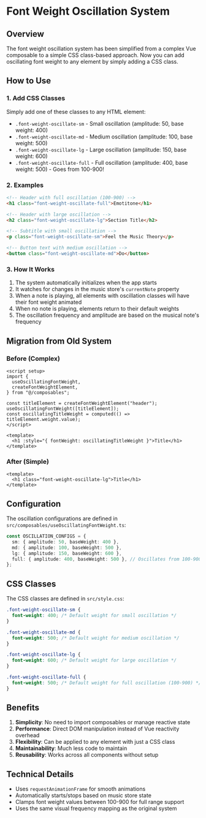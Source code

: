 # Font Weight Oscillation System

## Overview

The font weight oscillation system has been simplified from a complex Vue composable to a simple CSS class-based approach. Now you can add oscillating font weight to any element by simply adding a CSS class.

## How to Use

### 1. Add CSS Classes

Simply add one of these classes to any HTML element:

- `.font-weight-oscillate-sm` - Small oscillation (amplitude: 50, base weight: 400)
- `.font-weight-oscillate-md` - Medium oscillation (amplitude: 100, base weight: 500)
- `.font-weight-oscillate-lg` - Large oscillation (amplitude: 150, base weight: 600)
- `.font-weight-oscillate-full` - Full oscillation (amplitude: 400, base weight: 500) - Goes from 100-900!

### 2. Examples

```html
<!-- Header with full oscillation (100-900) -->
<h1 class="font-weight-oscillate-full">Emotitone</h1>

<!-- Header with large oscillation -->
<h2 class="font-weight-oscillate-lg">Section Title</h2>

<!-- Subtitle with small oscillation -->
<p class="font-weight-oscillate-sm">Feel the Music Theory</p>

<!-- Button text with medium oscillation -->
<button class="font-weight-oscillate-md">Do</button>
```

### 3. How It Works

1. The system automatically initializes when the app starts
2. It watches for changes in the music store's `currentNote` property
3. When a note is playing, all elements with oscillation classes will have their font weight animated
4. When no note is playing, elements return to their default weights
5. The oscillation frequency and amplitude are based on the musical note's frequency

## Migration from Old System

### Before (Complex)

```vue
<script setup>
import {
  useOscillatingFontWeight,
  createFontWeightElement,
} from "@/composables";

const titleElement = createFontWeightElement("header");
useOscillatingFontWeight([titleElement]);
const oscillatingTitleWeight = computed(() => titleElement.weight.value);
</script>

<template>
  <h1 :style="{ fontWeight: oscillatingTitleWeight }">Title</h1>
</template>
```

### After (Simple)

```vue
<template>
  <h1 class="font-weight-oscillate-lg">Title</h1>
</template>
```

## Configuration

The oscillation configurations are defined in `src/composables/useOscillatingFontWeight.ts`:

```typescript
const OSCILLATION_CONFIGS = {
  sm: { amplitude: 50, baseWeight: 400 },
  md: { amplitude: 100, baseWeight: 500 },
  lg: { amplitude: 150, baseWeight: 600 },
  full: { amplitude: 400, baseWeight: 500 }, // Oscillates from 100-900
};
```

## CSS Classes

The CSS classes are defined in `src/style.css`:

```css
.font-weight-oscillate-sm {
  font-weight: 400; /* Default weight for small oscillation */
}

.font-weight-oscillate-md {
  font-weight: 500; /* Default weight for medium oscillation */
}

.font-weight-oscillate-lg {
  font-weight: 600; /* Default weight for large oscillation */
}

.font-weight-oscillate-full {
  font-weight: 500; /* Default weight for full oscillation (100-900) */
}
```

## Benefits

1. **Simplicity**: No need to import composables or manage reactive state
2. **Performance**: Direct DOM manipulation instead of Vue reactivity overhead
3. **Flexibility**: Can be applied to any element with just a CSS class
4. **Maintainability**: Much less code to maintain
5. **Reusability**: Works across all components without setup

## Technical Details

- Uses `requestAnimationFrame` for smooth animations
- Automatically starts/stops based on music store state
- Clamps font weight values between 100-900 for full range support
- Uses the same visual frequency mapping as the original system
